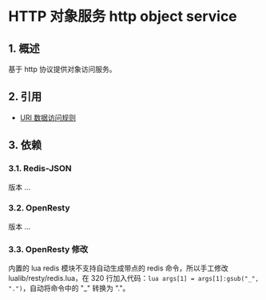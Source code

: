 # HTTP 对象服务 http object service

## 1. 概述

基于 http 协议提供对象访问服务。

## 2. 引用

- [URI 数据访问规则](https://github.com/fimiking/uri-data-access-rule) 

## 3. 依赖

### 3.1. Redis-JSON

版本 ...

### 3.2. OpenResty

版本 ...

### 3.3. OpenResty 修改

内置的 lua redis 模块不支持自动生成带点的 redis 命令，所以手工修改 lualib/resty/redis.lua，在 320 行加入代码：`lua args[1] = args[1]:gsub("_", ".")`，自动将命令中的 "_" 转换为 "."。